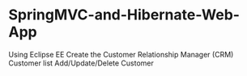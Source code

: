# SpringMVC-and-Hibernate-Web-App
Using Eclipse EE
Create the Customer Relationship Manager (CRM)
Customer list
Add/Update/Delete Customer
